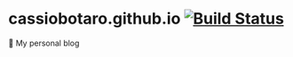 # cassiobotaro.github.io [![Build Status](https://travis-ci.org/cassiobotaro/cassiobotaro.github.io.svg?branch=master)](https://travis-ci.org/cassiobotaro/cassiobotaro.github.io)

:notebook: My personal blog
